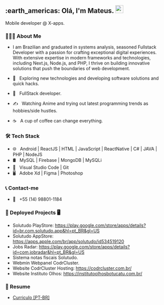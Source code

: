 <h2> :earth_americas: Olá, I'm Mateus. <img src="https://github.com/souvikguria98/souvikguria98/blob/master/Hi.gif" width="25"></h2>
Mobile developer @ X-apps.
<h3> 👨🏻‍💻 About Me </h3>

- I am Brazilian and graduated in systems analysis, seasoned Fullstack Developer with a passion for crafting exceptional digital experiences. With extensive expertise in modern frameworks and technologies, including Next.js, Node.js, and PHP, I thrive on building innovative solutions that push the boundaries of web development.


- 🤔 &nbsp; Exploring new technologies and developing software solutions and quick hacks.
- 💼 &nbsp; FullStack developer.
- ✍️ &nbsp; Watching Anime and trying out latest programming trends as hobbies/side hustles.
- ☕ &nbsp; A cup of coffee can change everything. 

<h3>🛠 Tech Stack</h3>

- 🌐 &nbsp; Android | ReactJS | HTML | JavaScript | ReactNative | C# | JAVA | PHP | NodeJS
- 🛢 &nbsp; MySQL | Firebase | MongoDB | MySQLi
- 🔧 &nbsp; Visual Studio Code | Git
- 🖥 &nbsp; Adobe Xd | Figma | Photoshop 

<h3>📞 Contact-me</h3>

- 📳 &nbsp; +55 (14) 98801-1184


<h3>📱 Deployed Projects 🖥️</h3>

- Solutudo PlayStore: https://play.google.com/store/apps/details?id=br.com.solutudo.app&hl=pt_BR&gl=US<br>
- Solutudo AppStore: https://apps.apple.com/br/app/solutudo/id534519120<br>
- Jobs Radar: https://play.google.com/store/apps/details?id=com.jobradar&hl=pt_BR&gl=US<br>
- Sistema notas fiscais Solutudo.<br>
- Webmin Webpanel CodrCluster.<br>
- Website CodrCluster Hosting: https://codrcluster.com.br/<br>
- Website Instituto Olhos: https://institutoolhosbotucatu.com.br/<br>

<h3> 📄 Resume </h3>

- [Curriculo [PT-BR]](https://github.com/Mateusxyz/Mateusxyz/files/12163818/Curriculo.2.pdf)
